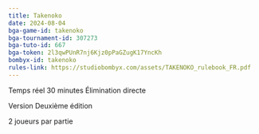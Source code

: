 ```yaml
---
title: Takenoko
date: 2024-08-04
bga-game-id: takenoko
bga-tournament-id: 307273
bga-tuto-id: 667
bga-token: 2l3qwPUnR7nj6Kjz0pPaGZugK17YncKh
bombyx-id: takenoko
rules-link: https://studiobombyx.com/assets/TAKENOKO_rulebook_FR.pdf
---
```


Temps réel 30 minutes Élimination directe

Version Deuxième édition

2 joueurs par partie
